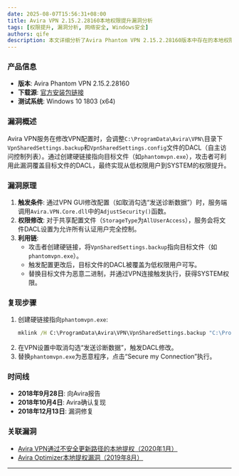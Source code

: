 ```yaml
---
date: 2025-08-07T15:56:31+08:00
title: Avira VPN 2.15.2.28160本地权限提升漏洞分析  
tags: [权限提升, 漏洞分析, 网络安全, Windows安全]  
authors: qife  
description: 本文详细分析了Avira Phantom VPN 2.15.2.28160版本中存在的本地权限提升漏洞，通过不安全更新位置和DACL修改实现从低权限用户到SYSTEM的提权过程。  
---  
```


### 产品信息  
- **版本**: Avira Phantom VPN 2.15.2.28160  
- **下载源**: [官方安装包链接](https://package.avira.com/package/oeavira/win/int/avira_en_vpn__ws.exe)  
- **测试系统**: Windows 10 1803 (x64)  

### 漏洞概述  
Avira VPN服务在修改VPN配置时，会调整`C:\ProgramData\Avira\VPN\`目录下`VpnSharedSettings.backup`和`VpnSharedSettings.config`文件的DACL（自主访问控制列表）。通过创建硬链接指向目标文件（如`phantomvpn.exe`），攻击者可利用此漏洞覆盖目标文件的DACL，最终实现从低权限用户到SYSTEM的权限提升。  

### 漏洞原理  
1. **触发条件**: 通过VPN GUI修改配置（如取消勾选“发送诊断数据”）时，服务端调用`Avira.VPN.Core.dll`中的`AdjustSecurity()`函数。  
2. **权限修改**: 对于共享配置文件（`StorageType`为`AllUserAccess`），服务会将文件DACL设置为允许所有认证用户完全控制。  
3. **利用链**:  
   - 攻击者创建硬链接，将`VpnSharedSettings.backup`指向目标文件（如`phantomvpn.exe`）。  
   - 触发配置更改后，目标文件的DACL被覆盖为低权限用户可写。  
   - 替换目标文件为恶意二进制，并通过VPN连接触发执行，获得SYSTEM权限。  

### 复现步骤  
1. 创建硬链接指向`phantomvpn.exe`:  
   ```cmd
   mklink /H C:\ProgramData\Avira\VPN\VpnSharedSettings.backup "C:\Program Files (x86)\Avira\VPN\OpenVPN\phantomvpn.exe"
   ```  
2. 在VPN设置中取消勾选“发送诊断数据”，触发DACL修改。  
3. 替换`phantomvpn.exe`为恶意程序，点击“Secure my Connection”执行。  

### 时间线  
- **2018年9月28日**: 向Avira报告  
- **2018年10月4日**: Avira确认复现  
- **2018年12月13日**: 漏洞修复  

### 关联漏洞  
- [Avira VPN通过不安全更新路径的本地提权（2020年1月）](相关链接)  
- [Avira Optimizer本地提权漏洞（2019年8月）](相关链接)  

---  

